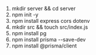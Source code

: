 1. mkdir server && cd server
2. npm init -y
3. npm install express cors dotenv
4. mkdir src && touch src/index.js
5. npm install pg
6. npm install prisma --save-dev
7. npm install @prisma/client
